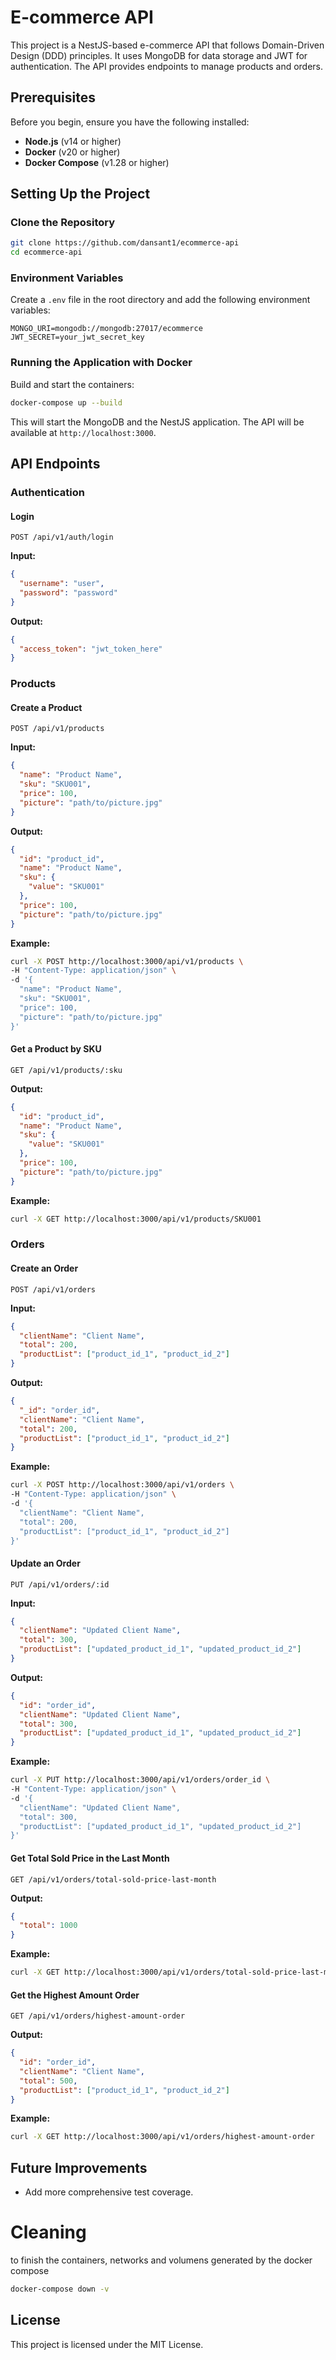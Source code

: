 
# E-commerce API

This project is a NestJS-based e-commerce API that follows Domain-Driven Design (DDD) principles. It uses MongoDB for data storage and JWT for authentication. The API provides endpoints to manage products and orders.

## Prerequisites

Before you begin, ensure you have the following installed:

- **Node.js** (v14 or higher)
- **Docker** (v20 or higher)
- **Docker Compose** (v1.28 or higher)

## Setting Up the Project

### Clone the Repository

```bash
git clone https://github.com/dansant1/ecommerce-api
cd ecommerce-api
```

### Environment Variables

Create a `.env` file in the root directory and add the following environment variables:

```
MONGO_URI=mongodb://mongodb:27017/ecommerce
JWT_SECRET=your_jwt_secret_key
```

### Running the Application with Docker

Build and start the containers:

```bash
docker-compose up --build
```

This will start the MongoDB and the NestJS application. The API will be available at `http://localhost:3000`.

## API Endpoints

### Authentication

#### Login
```
POST /api/v1/auth/login
```
**Input:**
```json
{
  "username": "user",
  "password": "password"
}
```

**Output:**
```json
{
  "access_token": "jwt_token_here"
}
```

### Products

#### Create a Product
```
POST /api/v1/products
```
**Input:**
```json
{
  "name": "Product Name",
  "sku": "SKU001",
  "price": 100,
  "picture": "path/to/picture.jpg"
}
```

**Output:**
```json
{
  "id": "product_id",
  "name": "Product Name",
  "sku": {
    "value": "SKU001"
  }, 
  "price": 100,
  "picture": "path/to/picture.jpg"
}
```

**Example:**
```bash
curl -X POST http://localhost:3000/api/v1/products \
-H "Content-Type: application/json" \
-d '{
  "name": "Product Name",
  "sku": "SKU001",
  "price": 100,
  "picture": "path/to/picture.jpg"
}'
```

#### Get a Product by SKU
```
GET /api/v1/products/:sku
```

**Output:**
```json
{
  "id": "product_id",
  "name": "Product Name",
  "sku": {
    "value": "SKU001"
  },
  "price": 100,
  "picture": "path/to/picture.jpg"
}
```

**Example:**
```bash
curl -X GET http://localhost:3000/api/v1/products/SKU001
```

### Orders

#### Create an Order
```
POST /api/v1/orders
```
**Input:**
```json
{
  "clientName": "Client Name",
  "total": 200,
  "productList": ["product_id_1", "product_id_2"]
}
```

**Output:**
```json
{
  "_id": "order_id",
  "clientName": "Client Name",
  "total": 200,
  "productList": ["product_id_1", "product_id_2"]
}
```

**Example:**
```bash
curl -X POST http://localhost:3000/api/v1/orders \
-H "Content-Type: application/json" \
-d '{
  "clientName": "Client Name",
  "total": 200,
  "productList": ["product_id_1", "product_id_2"]
}'
```

#### Update an Order
```
PUT /api/v1/orders/:id
```
**Input:**
```json
{
  "clientName": "Updated Client Name",
  "total": 300,
  "productList": ["updated_product_id_1", "updated_product_id_2"]
}
```

**Output:**
```json
{
  "id": "order_id",
  "clientName": "Updated Client Name",
  "total": 300,
  "productList": ["updated_product_id_1", "updated_product_id_2"]
}
```

**Example:**
```bash
curl -X PUT http://localhost:3000/api/v1/orders/order_id \
-H "Content-Type: application/json" \
-d '{
  "clientName": "Updated Client Name",
  "total": 300,
  "productList": ["updated_product_id_1", "updated_product_id_2"]
}'
```

#### Get Total Sold Price in the Last Month
```
GET /api/v1/orders/total-sold-price-last-month
```

**Output:**
```json
{
  "total": 1000
}
```

**Example:**
```bash
curl -X GET http://localhost:3000/api/v1/orders/total-sold-price-last-month
```

#### Get the Highest Amount Order
```
GET /api/v1/orders/highest-amount-order
```

**Output:**
```json
{
  "id": "order_id",
  "clientName": "Client Name",
  "total": 500,
  "productList": ["product_id_1", "product_id_2"]
}
```

**Example:**
```bash
curl -X GET http://localhost:3000/api/v1/orders/highest-amount-order
```

## Future Improvements

- Add more comprehensive test coverage.

# Cleaning
to finish the containers, networks and volumens generated by the docker compose

```bash
docker-compose down -v
```

## License

This project is licensed under the MIT License.
```
